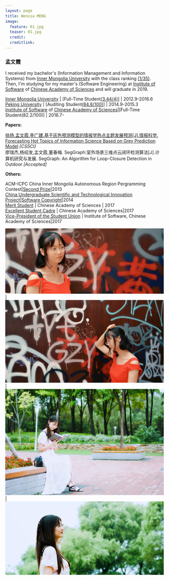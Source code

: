 ```yaml
---
layout: page
title: Wenxia MENG
image:
  feature: 01.jpg
  teaser: 01.jpg
  credit:
  creditlink:
---
```


### 孟文霞


I received my bachelor's (Information Management and Information Systems) from [Inner Mongolia University](http://www.imu.edu.cn/) with the  class ranking [(1/35)](/assets/img/rank.jpg). Then, I'm studying for my master's (Software Engineering) at [Institute of Software](http://english.is.cas.cn/) of [Chinese Academy of Sciences](http://english.cas.cn/) and will graduate in 2019. 



[Inner Mongolia University](http://www.imu.edu.cn/)   | [Full-Time Student[(3.44/4)](/assets/img/04.jpg)]    | 2012.9-2016.6    
[Peking University](http://www.pku.edu.cn/)           | [Auditing Student[(84.8/100)](/assets/img/03.jpg)]    |  2014.9-2015.3    
[Institute of Software](http://www.iscas.ac.cn/) of [Chinese Academy of Sciences](http://www.cas.cn/)|[Full-Time Student(82.2/100)]       |   2016.7-     


    
**Papers:**    

[徐扬,孟文霞,李广建.基于灰色预测模型的情报学热点主题发展预测[J].情报科学. Forecasting Hot Topics of Information Science Based on Grey Prediction Model](/assets/img/HSYC.pdf) *[CSSCI]*        
廖瑞杰,杨绍发,孟文霞,董春梅. SegGraph:室外场景三维点云闭环检测算法[J].计算机研究与发展. SegGraph: An Algorithm for Loop-Closure Detection in Outdoor *[Accepted]*      

    
**Others:**    

ACM-ICPC China Inner Mongolia Autonomous Region Pergramming Contest|[Second Prize](/assets/img/ACM-ICPC.jpg)|2013      
[China Undergraduate Scientific and Technological Innovation Project](/assets/img/G1.jpg)|[Software Copyright](/assets/img/G3.jpg)|2014     
[Merit Student](/assets/img/S1.jpg) | Chinese Academy of Sciences | 2017      
[Excellent Student Cadre](/assets/img/S2.jpg) | Chinese Academy of Sciences|2017      
[Vice-President of the Student Union](https://mp.weixin.qq.com/s/39xQMbd5tIienFR-MmxAqA) | Institute of Software, Chinese Academy of Sciences|2017     



    

    
    

    
    
    
![1](/assets/img/01.jpg) | ![1](/assets/img/2.jpg)|![1](/assets/img/3.jpg) | ![1](/assets/img/4.jpg)